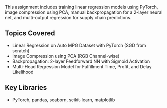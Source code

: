 This assignment includes training linear regression models using PyTorch, image compression using PCA, manual backpropagation for a 2-layer neural net, and multi-output regression for supply chain predictions.

## Topics Covered
- Linear Regression on Auto MPG Dataset with PyTorch (SGD from scratch)
- Image Compression using PCA (RGB Channel-wise)
- Backpropagation: 2-layer Feedforward NN with Sigmoid Activation
- Multi-Head Regression Model for Fulfillment Time, Profit, and Delay Likelihood

## Key Libraries
- PyTorch, pandas, seaborn, scikit-learn, matplotlib
